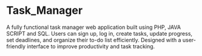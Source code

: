 # Task_Manager
A fully functional task manager web application built using PHP, JAVA SCRIPT and SQL. Users can sign up, log in, create tasks, update progress, set deadlines, and organize their to-do list efficiently. Designed with a user-friendly interface to improve productivity and task tracking.
